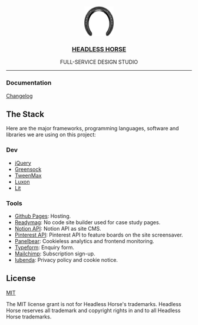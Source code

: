 <div align="center">
  <br>
  <a href="https://headless.horse"><img src="./assets/media/images/hh-logo.png" alt="Headless Horse" width="80" height="80"/></a>
  <br>
  <h3><a href="https://headless.horse">HEADLESS HORSE</a></h3>
  <p>FULL-SERVICE DESIGN STUDIO</p>
</div>

* * *

### Documentation

[Changelog](CHANGELOG.md)

## The Stack

Here are the major frameworks, programming languages, software and libraries we are using on this project:

### Dev

-   [jQuery](https://jquery.com)
-   [Greensock](https://greensock.com)
-   [TweenMax](https://greensock.com/tweenmax)
-   [Luxon](https://github.com/moment/luxon)
-   [Lit](https://lit.dev)

### Tools

-   [Github Pages](https://docs.github.com/en/pages): Hosting.
-   [Readymag](https://readymag.com): No code site builder used for case study pages.
-   [Notion API](https://developers.notion.com): Notion API as site CMS.
-   [Pinterest API](https://developers.pinterest.com/docs/api): Pinterest API to feature boards on the site screensaver.
-   [Panelbear](https://panelbear.com): Cookieless analytics and frontend monitoring.
-   [Typeform](https://typeform.com): Enquiry form.
-   [Mailchimp](https://mailchimp.com): Subscription sign-up.
-   [Iubenda](https://iubenda.com): Privacy policy and cookie notice.

## License

[MIT](https://choosealicense.com/licenses/mit)

The MIT license grant is not for Headless Horse's trademarks. Headless Horse reserves all trademark and copyright rights in and to all Headless Horse trademarks.
